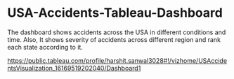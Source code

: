 # USA-Accidents-Tableau-Dashboard

The dashboard shows accidents across the USA in different conditions and time.
Also, It shows severity of accidents across different region and rank each state according to it.

https://public.tableau.com/profile/harshit.sanwal3028#!/vizhome/USAccidentsVisualization_16169519202040/Dashboard1

